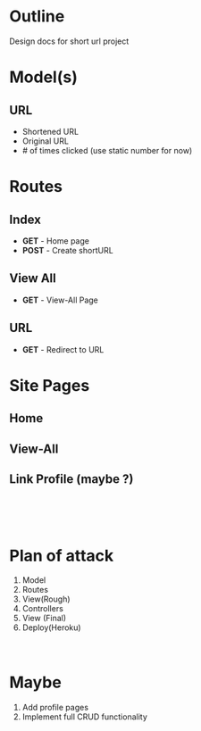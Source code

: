# Outline
Design docs for short url project
# Model(s)
## URL
- Shortened URL
- Original URL
- \# of times clicked (use static number for now)
# Routes
## Index
- **GET** - Home page
- **POST** - Create shortURL 
## View All
- **GET** - View-All Page
## URL
- **GET** - Redirect to URL
# Site Pages
## Home
## View-All
## Link Profile (maybe ?)
</br> </br> </br>
# Plan of attack
1. Model
1. Routes
1. View(Rough)
1. Controllers
1. View (Final)
1. Deploy(Heroku)
</br> </br> </br>
# Maybe
1. Add profile pages
1. Implement full CRUD functionality